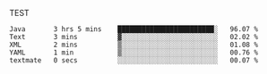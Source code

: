 TEST

<!--START_SECTION:waka-->

```text
Java       3 hrs 5 mins    ████████████████████████░   96.07 %
Text       3 mins          ▓░░░░░░░░░░░░░░░░░░░░░░░░   02.02 %
XML        2 mins          ▒░░░░░░░░░░░░░░░░░░░░░░░░   01.08 %
YAML       1 min           ▒░░░░░░░░░░░░░░░░░░░░░░░░   00.76 %
textmate   0 secs          ░░░░░░░░░░░░░░░░░░░░░░░░░   00.07 %
```

<!--END_SECTION:waka-->

